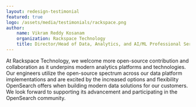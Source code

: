 ```yaml
---
layout: redesign-testimonial
featured: true
logo: /assets/media/testimonials/rackspace.png
author: 
    name: Vikram Reddy Kosanam
    organization: Rackspace Technology
    title: Director/Head of Data, Analytics, and AI/ML Professional Services
---
```


At Rackspace Technology, we welcome more open-source contribution and collaboration as it underpins modern analytics platforms and technologies. Our engineers utilize the open-source spectrum across our data platform implementations and are excited by the increased options and flexibility OpenSearch offers when building modern data solutions for our customers. We look forward to supporting its advancement and participating in the OpenSearch community.
